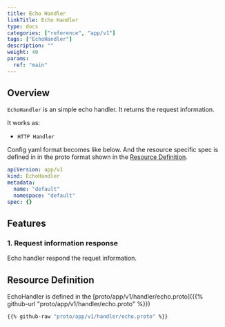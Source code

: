 ```yaml
---
title: Echo Handler
linkTitle: Echo Handler
type: docs
categories: ["reference", "app/v1"]
tags: ["EchoHandler"]
description: ""
weight: 40
params:
  ref: "main"
---
```


## Overview

`EchoHandler` is an simple echo handler.
It returns the request information.

It works as:

- `HTTP Handler`

Config yaml format becomes like below.
And the resource specific spec is defined in in the proto format shown in the [Resource Definition](#resource-definition).

```yaml
apiVersion: app/v1
kind: EchoHandler
metadata:
  name: "default"
  namespace: "default"
spec: {}
```

## Features

### 1. Request information response

Echo handler respond the requet information.

## Resource Definition

EchoHandler is defined in the [proto/app/v1/handler/echo.proto]({{% github-url "proto/app/v1/handler/echo.proto" %}})

```proto
{{% github-raw "proto/app/v1/handler/echo.proto" %}}
```
